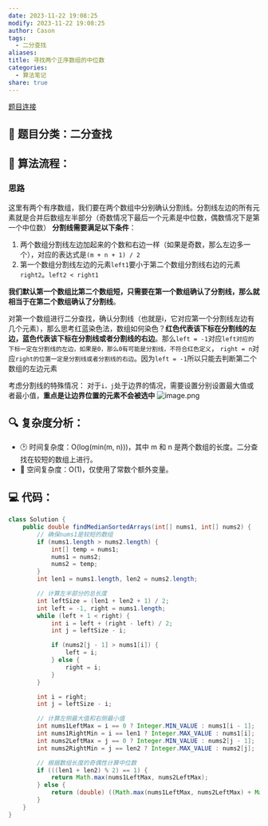 ```yaml
---
date: 2023-11-22 19:08:25
modify: 2023-11-22 19:08:25
author: Cason
tags:
  - 二分查找
aliases:
title: 寻找两个正序数组的中位数
categories:
  - 算法笔记
share: true
---
```

[题目连接](https://leetcode.cn/problems/median-of-two-sorted-arrays/description/?envType=featured-list&envId=2cktkvj?envType=featured-list&envId=2cktkvj)
## 📌 题目分类：二分查找
## 📝 算法流程：
### 思路
这里有两个有序数组，我们要在两个数组中分别确认分割线。分割线左边的所有元素就是合并后数组左半部分（奇数情况下最后一个元素是中位数，偶数情况下是第一个中位数）
**分割线需要满足以下条件**：
1. 两个数组分割线左边加起来的个数和右边一样（如果是奇数，那么左边多一个），对应的表达式是`(m + n + 1) / 2`
2. 第一个数组分割线左边的元素`left1`要小于第二个数组分割线右边的元素`right2`。`left2 < right1`

**我们默认第一个数组比第二个数组短，只需要在第一个数组确认了分割线，那么就相当于在第二个数组确认了分割线**。

对第一个数组进行二分查找，确认分割线（也就是i，它对应第一个分割线左边有几个元素），那么思考红蓝染色法，数组如何染色？**红色代表该下标在分割线的左边，蓝色代表该下标在分割线或者分割线的右边**。那么`left = -1`对应`left对应的下标一定在分割线的左边，如果是0，那么0有可能是分割线，不符合红色定义`， `right = n`对应`right的位置一定是分割线或者分割线的右边`。因为`left = -1`所以只能去判断第二个数组的左边元素

考虑分割线的特殊情况：
对于`i，j`处于边界的情况，需要设置分别设置最大值或者最小值，**重点是让边界位置的元素不会被选中**
![image.png](https://obsidian-1317277327.cos.ap-chengdu.myqcloud.com/attachment/202311221924315.png)


## 🔍 复杂度分析：
- 🕑 时间复杂度：O(log(min(m, n)))，其中 m 和 n 是两个数组的长度。二分查找在较短的数组上进行。
- 💾 空间复杂度：O(1)，仅使用了常数个额外变量。

## 💻 代码：
```java
class Solution {
    public double findMedianSortedArrays(int[] nums1, int[] nums2) {
        // 确保nums1是较短的数组
        if (nums1.length > nums2.length) {
            int[] temp = nums1;
            nums1 = nums2;
            nums2 = temp;
        }
        int len1 = nums1.length, len2 = nums2.length;

        // 计算左半部分的总长度
        int leftSize = (len1 + len2 + 1) / 2;
        int left = -1, right = nums1.length;
        while (left + 1 < right) {
            int i = left + (right - left) / 2;
            int j = leftSize - i;

            if (nums2[j - 1] > nums1[i]) {
                left = i;
            } else {
                right = i;
            }
        }

        int i = right;
        int j = leftSize - i;

        // 计算左侧最大值和右侧最小值
        int nums1LeftMax = i == 0 ? Integer.MIN_VALUE : nums1[i - 1];
        int nums1RightMin = i == len1 ? Integer.MAX_VALUE : nums1[i];
        int nums2LeftMax = j == 0 ? Integer.MIN_VALUE : nums2[j - 1];
        int nums2RightMin = j == len2 ? Integer.MAX_VALUE : nums2[j];

        // 根据数组长度的奇偶性计算中位数
        if (((len1 + len2) % 2) == 1) {
            return Math.max(nums1LeftMax, nums2LeftMax);
        } else {
            return (double) ((Math.max(nums1LeftMax, nums2LeftMax) + Math.min(nums1RightMin, nums2RightMin))) / 2;
        }
    }
}

```




